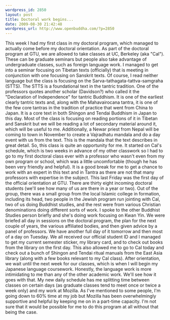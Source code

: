 ```yaml
--- 
wordpress_id: 2850
layout: post
title: Doctoral work begins...
date: 2009-08-30 21:42:48
wordpress_url: http://www.openbuddha.com/?p=2850
---
```

This week I had my first class in my doctoral program, which managed to actually come before my doctoral orientation. As part of the doctoral program at GTU, we are allowed to take classes at UC, Berkeley (aka "Cal"). These can be graduate seminars but people also take advantage of undergraduate classes, such as foreign language work. I managed to get into a seminar focusing on Tibetan texts (officially) that is meeting in conjunction with one focusing on Sanskrit texts. Of course, I read neither language but the class is focusing on the Sarva-tathagata-tattva-samgraha (STTS). The STTS is a foundational text in the tantric tradition. One of the professors quotes another scholar (Davidson?) who called it the "Declaration of Independence" for tantric Buddhism. It is one of the earliest clearly tantric texts and, along with the Mahavairocana tantra, it is one of the few core tantras in the tradition of practice that went from China to Japan. It is a core text in both Shingon and Tendai Buddhism in Japan to this day. Most of the class is focusing on reading portions of it in Tibetan and Sanskrit but we will be reading a lot of secondary material around it, which will be useful to me. Additionally, a Newar priest from Nepal will be coming to town in November to create a Vajradhatu mandala and do a day event with us from the text. This is the mandala that the text describes in great detail. So, this class is quite an opportunity for me. It started on Cal's schedule, which is two weeks in advance of my other classwork so I had to go to my first doctoral class ever with a professor who wasn't even from my own program or school, which was a little uncomfortable (though he has been very friendly and helpful). It is a good break for me to get a chance to work with an expert in this text and in Tantra as there are not that many professors with expertise in the subject. This last Friday was the first day of the official orientation at GTU. There are thirty eight incoming doctoral students (we'll see how many of us are there in a year or two). Out of the group, there was a small group from the local Islamic college in formation, including its head, two people in the Jewish program run jointing with Cal, two of us doing Buddhist studies, and the rest were from various Christian denominations doing different sorts of work. I spoke to the other Buddhist Studies person briefly and she's doing work focusing on Kwan Yin. We were briefed all day in sessions on the doctoral program, the plan for the next couple of years, the various affiliated bodies, and then given advice by a panel of professors. We have another full day of it tomorrow and then most of a day on Tuesday. We all received our official student ID and I managed to get my current semester sticker, my library card, and to check out books from the library on the first day. This also allowed me to go to Cal today and check out a bunch of Shingon and Tendai ritual manuals from the East Asia library (along with a few books relevant to my Cal class). After orientation, we wait until the next week for our classes, which is when I will begin my Japanese language coursework. Honestly, the language work is more intimidating to me than any of the other academic work. We'll see how it goes with that. My new daily schedule has me splitting time between classes on certain days (as graduate classes tend to meet once or twice a week only) and my work at Mozilla. As I've mentioned to some people, I'm going down to 60% time at my job but Mozilla has been overwhelmingly supportive and helpful by keeping me on in a part-time capacity. I'm not sure that it would be possible for me to do this program at all without that being the case.